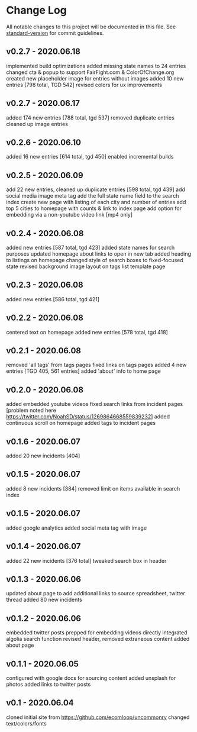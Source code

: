 # Change Log
All notable changes to this project will be documented in this file. See [standard-version](https://github.com/conventional-changelog/standard-version) for commit guidelines.

## v0.2.7 - 2020.06.18
implemented build optimizations
added missing state names to 24 entries
changed cta & popup to support FairFight.com & ColorOfChange.org
created new placeholder image for entries without images
added 10 new entries [798 total, TGD 542]
revised colors for ux improvements 

## v0.2.7 - 2020.06.17
added 174 new entries [788 total, tgd 537]
removed duplicate entries
cleaned up image entries

## v0.2.6 - 2020.06.10
added 16 new entries [614 total, tgd 450]
enabled incremental builds

## v0.2.5 - 2020.06.09
add 22 new entries, cleaned up duplicate entries  [598 total, tgd 439]
add social media image meta tag
add the full state name field to the search index
create new page with listing of each city and number of entries
add top 5 cities to homepage with counts & link to index page
add option for embedding via a non-youtube video link [mp4 only]

## v0.2.4 - 2020.06.08
added new entries [587 total, tgd 423]
added state names for search purposes
updated homepage about links to open in new tab
added heading to listings on homepage
changed style of search boxes to fixed-focused state
revised background image layout on tags list template page

## v0.2.3 - 2020.06.08
added new entries [586 total, tgd 421]

## v0.2.2 - 2020.06.08
centered text on homepage
added new entries [578 total, tgd 418]

## v0.2.1 - 2020.06.08
removed 'all tags' from tags pages
fixed links on tags pages added 4 new entries [TGD 405, 561 entries]
added 'about' info to home page

## v0.2.0 - 2020.06.08
added embedded youtube videos
fixed search links from incident pages [problem noted here https://twitter.com/NoahSD/status/1269864668559839232]
added continuous scroll on homepage
added tags to incident pages

## v0.1.6 - 2020.06.07
added 20 new incidents [404]

## v0.1.5 - 2020.06.07
added 8 new incidents [384]
removed limit on items available in search index

## v0.1.5 - 2020.06.07
added google analytics
added social meta tag with image

## v0.1.4 - 2020.06.07
added 22 new incidents [376 total]
tweaked search box in header

## v0.1.3 - 2020.06.06
updated about page to add additional links to source spreadsheet, twitter thread
added 80 new incidents

## v0.1.2 - 2020.06.06
embedded twitter posts
prepped for embedding videos directly
integrated algolia search function
revised header, removed extraneous content
added about page

## v0.1.1 - 2020.06.05
configured with google docs for sourcing content
added unsplash for photos
added links to twitter posts

## v0.1 - 2020.06.04
cloned initial site from https://github.com/ecomloop/uncommonry
changed text/colors/fonts
